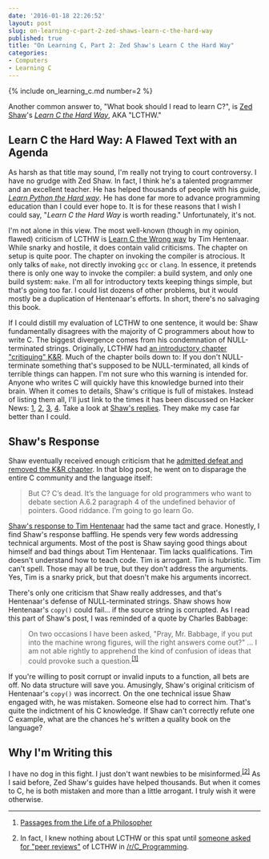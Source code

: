 ```yaml
---
date: '2016-01-18 22:26:52'
layout: post
slug: on-learning-c-part-2-zed-shaws-learn-c-the-hard-way
published: true
title: "On Learning C, Part 2: Zed Shaw's Learn C the Hard Way"
categories:
- Computers
- Learning C
---
```


{% include on_learning_c.md number=2 %}

Another common answer to, "What book should I read to learn C?", is [Zed Shaw](https://en.wikipedia.org/wiki/Zed_Shaw)'s [*Learn C the Hard Way*](http://c.learncodethehardway.org/book/), AKA "LCTHW."

## Learn C the Hard Way: A Flawed Text with an Agenda

As harsh as that title may sound, I'm really not trying to court controversy. I have no grudge with Zed Shaw. In fact, I think he's a talented programmer and an excellent teacher. He has helped thousands of people with his guide, [*Learn Python the Hard way*](http://learnpythonthehardway.org/). He has done far more to advance programming education than I could ever hope to. It is for these reasons that I wish I could say, "*Learn C the Hard Way* is worth reading." Unfortunately, it's not.

I'm not alone in this view. The most well-known (though in my opinion, flawed) criticism of LCTHW is [Learn C the Wrong way](http://hentenaar.com/dont-learn-c-the-wrong-way) by Tim Hentenaar. While snarky and hostile, it does contain valid criticisms. The chapter on setup is quite poor. The chapter on invoking the compiler is atrocious. It only talks of `make`, not directly invoking `gcc` or `clang`. In essence, it pretends there is only one way to invoke the compiler: a build system, and only one build system: `make`. I'm all for introductory texts keeping things simple, but that's going too far. I could list dozens of other problems, but it would mostly be a duplication of Hentenaar's efforts. In short, there's no salvaging this book.

If I could distill my evaluation of LCTHW to one sentence, it would be: Shaw fundamentally disagrees with the majority of C programmers about how to write C. The biggest divergence comes from his condemnation of NULL-terminated strings. Originally, LCTHW had [an introductory chapter "critiquing" K&R](https://web.archive.org/web/20141030032654/http://c.learncodethehardway.org/book/krcritique.html). Much of the chapter boils down to: If you don't NULL-terminate something that's supposed to be NULL-terminated, all kinds of terrible things can happen. I'm not sure who this warning is intended for. Anyone who writes C will quickly have this knowledge burned into their brain. When it comes to details, Shaw's critique is full of mistakes. Instead of listing them all, I'll just link to the times it has been discussed on Hacker News: [1](https://news.ycombinator.com/item?id=3448573), [2](https://news.ycombinator.com/item?id=4095294), [3](https://news.ycombinator.com/item?id=5012432), [4](https://news.ycombinator.com/item?id=8833965). Take a look at [Shaw's replies](https://news.ycombinator.com/item?id=8834896). They make my case far better than I could.


## Shaw's Response

Shaw eventually received enough criticism that he [admitted defeat and removed the K&R chapter](https://zedshaw.com/2015/01/04/admitting-defeat-on-kr-in-lcthw/). In that blog post, he went on to disparage the entire C community and the language itself:

> But C? C’s dead. It’s the language for old programmers who want to debate section A.6.2 paragraph 4 of the undefined behavior of pointers. Good riddance. I’m going to go learn Go.

[Shaw's response to Tim Hentenaar](https://zedshaw.com/2015/09/28/taking-down-tim-hentenaar/) had the same tact and grace. Honestly, I find Shaw's response baffling. He spends very few words addressing technical arguments. Most of the post is Shaw saying good things about himself and bad things about Tim Hentenaar. Tim lacks qualifications. Tim doesn't understand how to teach code. Tim is arrogant. Tim is hubristic. Tim can't spell. Those may all be true, but they don't address the arguments. Yes, Tim is a snarky prick, but that doesn't make his arguments incorrect.

There's only one criticism that Shaw really addresses, and that's Hentenaar's defense of NULL-terminated strings. Shaw shows how Hentenaar's `copy()` could fail… if the source string is corrupted. As I read this part of Shaw's post, I was reminded of a quote by Charles Babbage:

> On two occasions I have been asked, "Pray, Mr. Babbage, if you put into the machine wrong figures, will the right answers come out?" ... I am not able rightly to apprehend the kind of confusion of ideas that could provoke such a question.<sup>[\[1\]](#ref_1)</sup> 

If you're willing to posit corrupt or invalid inputs to a function, all bets are off. No data structure will save you. Amusingly, Shaw's original criticism of Hentenaar's `copy()` was incorrect. On the one technical issue Shaw engaged with, he was mistaken. Someone else had to correct him. That's quite the indictment of his C knowledge. If Shaw can't correctly refute one C example, what are the chances he's written a quality book on the language?


## Why I'm Writing this

I have no dog in this fight. I just don't want newbies to be misinformed.<sup>[\[2\]](#ref_2)</sup> As I said before, Zed Shaw's guides have helped thousands. But when it comes to C, he is both mistaken and more than a little arrogant. I truly wish it were otherwise.


---

1. <span id="ref_1"></span>[Passages from the Life of a Philosopher](https://archive.org/details/passagesfromlif01babbgoog)

2. <span id="ref_2"></span>In fact, I knew nothing about LCTHW or this spat until [someone asked for "peer reviews"](https://www.reddit.com/r/C_Programming/comments/3rd4dg/peer_review_learn_c_the_hard_way_by_zed_shaw_pub/) of LCTHW in [/r/C_Programming](https://www.reddit.com/r/C_Programming).
